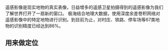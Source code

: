 遥感影像是现实地物的真实表像，日益增多的遥感卫星拍摄得到的遥感影像为我们了解世界打开了一扇新的窗口。 极海结合地理大数据，使用深度余差卷积网络对遥感影像中的特定地物进行识别。到目前为止，对村庄、铁路、停车场等67类地物的识别精度已经达到86%。



## 用来做定位

